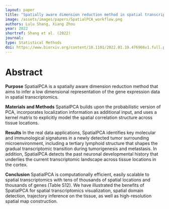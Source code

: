 ```yaml
---
layout: paper
title: "Spatially aware dimension reduction method in spatial transcriptomics"
image: /assets/images/papers/SpatialPCA_workflow.png
authors: Lulu Shang, Xiang Zhou
year: 2022
shortref: Shang et al. (2022) 
journal: 
type: Statistical Methods
doi: https://www.biorxiv.org/content/10.1101/2022.01.19.476966v1.full.pdf
---
```


# Abstract

**Purpose**
SpatialPCA is a spatially aware dimension reduction method that aims to infer a low dimensional representation of the gene expression data in spatial transcriptomics. 

**Materials and Methods**
SpatialPCA builds upon the probabilistic version of PCA, incorporates localization information as additional input, and uses a kernel matrix to explicitly model the spatial correlation structure across tissue locations.

**Results**
In the real data applications, SpatialPCA identifies key molecular and immunological signatures in a newly detected tumor surrounding microenvironment, including a tertiary lymphoid structure that shapes the gradual transcriptomic transition during tumorigenesis and metastasis. In addition, SpatialPCA detects the past neuronal developmental history that underlies the current transcriptomic landscape across tissue locations in the cortex.

**Conclusion**
SpatialPCA is computationally efficient, easily scalable to spatial transcriptomics with tens of thousands of spatial locations and thousands of genes (Table S12). We have illustrated the benefits of SpatialPCA for spatial transcriptomics visualization, spatial domain detection, trajectory inference on the tissue, as well as high-resolution spatial map construction.
